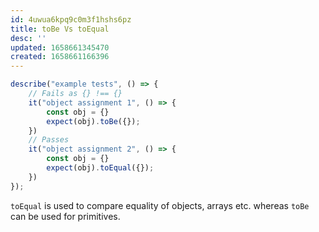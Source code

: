 ```yaml
---
id: 4uwua6kpq9c0m3f1hshs6pz
title: toBe Vs toEqual
desc: ''
updated: 1658661345470
created: 1658661166396
---
```


```js
describe("example tests", () => {
    // Fails as {} !== {}
    it("object assignment 1", () => {
        const obj = {}
        expect(obj).toBe({});
    })
    // Passes
    it("object assignment 2", () => {
        const obj = {}
        expect(obj).toEqual({});
    })
});
```

`toEqual` is used to compare equality of objects, arrays etc. whereas `toBe` can be used for primitives.
